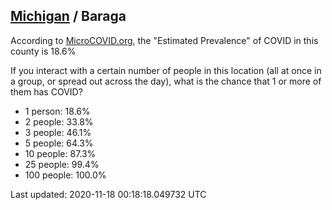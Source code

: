 
## [Michigan](/united-states/michigan) / Baraga

According to [MicroCOVID.org](http://microcovid.org),
the "Estimated Prevalence" of COVID in this county is 18.6%

If you interact with a certain number of people in this location
(all at once in a group, or spread out across the day), what is the chance that
1 or more of them has COVID?

- 1 person: 18.6%
- 2 people: 33.8%
- 3 people: 46.1%
- 5 people: 64.3%
- 10 people: 87.3%
- 25 people: 99.4%
- 100 people: 100.0%

Last updated: 2020-11-18 00:18:18.049732 UTC
